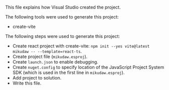 This file explains how Visual Studio created the project.

The following tools were used to generate this project:
- create-vite

The following steps were used to generate this project:
- Create react project with create-vite: `npm init --yes vite@latest mikudaw -- --template=react-ts`.
- Create project file (`mikudaw.esproj`).
- Create `launch.json` to enable debugging.
- Create `nuget.config` to specify location of the JavaScript Project System SDK (which is used in the first line in `mikudaw.esproj`).
- Add project to solution.
- Write this file.
